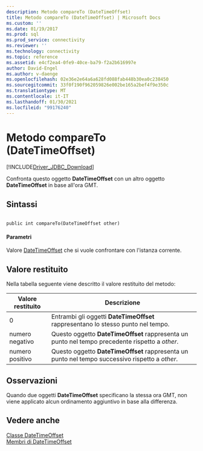 ```yaml
---
description: Metodo compareTo (DateTimeOffset)
title: Metodo compareTo (DateTimeOffset) | Microsoft Docs
ms.custom: ''
ms.date: 01/19/2017
ms.prod: sql
ms.prod_service: connectivity
ms.reviewer: ''
ms.technology: connectivity
ms.topic: reference
ms.assetid: e4cf2ea4-0fe9-40ce-ba79-f2a2b616997e
author: David-Engel
ms.author: v-daenge
ms.openlocfilehash: 02e36e2e64a6a628fd088fab448b30ea0c238450
ms.sourcegitcommit: 33f0f190f962059826e002be165a2bef4f9e350c
ms.translationtype: MT
ms.contentlocale: it-IT
ms.lasthandoff: 01/30/2021
ms.locfileid: "99176240"
---
```

# <a name="compareto-method-datetimeoffset"></a>Metodo compareTo (DateTimeOffset)
[!INCLUDE[Driver_JDBC_Download](../../../includes/driver_jdbc_download.md)]

  Confronta questo oggetto **DateTimeOffset** con un altro oggetto **DateTimeOffset** in base all'ora GMT.  
  
## <a name="syntax"></a>Sintassi  
  
```  
  
public int compareTo(DateTimeOffset other)  
```  
  
#### <a name="parameters"></a>Parametri  
 Valore [DateTimeOffset](../../../connect/jdbc/reference/datetimeoffset-class.md) che si vuole confrontare con l'istanza corrente.  
  
## <a name="return-value"></a>Valore restituito  
 Nella tabella seguente viene descritto il valore restituito del metodo:  
  
|Valore restituito|Descrizione|  
|------------------|-----------------|  
|0|Entrambi gli oggetti **DateTimeOffset** rappresentano lo stesso punto nel tempo.|  
|numero negativo|Questo oggetto **DateTimeOffset** rappresenta un punto nel tempo precedente rispetto a *other*.|  
|numero positivo|Questo oggetto **DateTimeOffset** rappresenta un punto nel tempo successivo rispetto a *other*.|  
  
## <a name="remarks"></a>Osservazioni  
 Quando due oggetti **DateTimeOffset** specificano la stessa ora GMT, non viene applicato alcun ordinamento aggiuntivo in base alla differenza.  
  
## <a name="see-also"></a>Vedere anche  
 [Classe DateTimeOffset](../../../connect/jdbc/reference/datetimeoffset-class.md)   
 [Membri di DateTimeOffset](../../../connect/jdbc/reference/datetimeoffset-members.md)  
  
  
